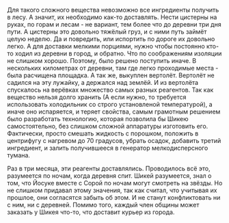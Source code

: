 Для такого сложного вещества невозможно все ингредиенты получить в лесу. А значит, их необходимо как-то доставлять. 
Нести цистерны на руках, по горам и лесам - не вариант, тем более что до деревни три дня пути. А цистерны это довольно тяжёлый груз, и с ними путь займёт целую неделю. Да и повредить, или испортить по дороге их довольно легко. А для доставки мелкими порциями, нужно чтобы постоянно кто-то ходил из деревни в город, и обратно. Что по соображениям изоляции не слишком хорошо. Поэтому, было решено поступить иначе. В нескольких километрах от деревни, там где легко проходимые места - была расчищена площадка. А так же, выкуплен вертолёт. Вертолёт не садился на эту лужайку, а держался над землёй. И из вертолёта спускалось на верёвках множество самых разных реагентов. Так как вещество нельзя долго хранить (А если нужно, то требуется использовать холодильник со строго установленой температурой), а иначе оно испаряется, и теряет свойства, самым грамотным решением было разработать технологию, которая позволила бы Шикею самостоятельно, без слишком сложной аппаратуры изготовить его. Фактически, просто смешать жидкость с порошком, положить в центрифугу с нагревом до 70 градусов, убрать осадок, добавить третий ингредиент, и залить получившееся в генератор мелкодисперсного тумана.

Раз в три месяца, эти реагенты доставлялись. Проводилось всё это, разумеется по ночам, когда деревня спит. Шикей разумеется, знал о том, что Йосуке вместе с Сорой по ночам могут смотреть на звёзды. Но не слишком придавал этому значения, так как считал, что учитывая их прошлое, они согласятся забыть об этом. И не станут конфликтовать ни с ним, ни с деревней. 
Помимо того, каждый член общины может заказать у Шикея что-то, что доставит курьер из города. 